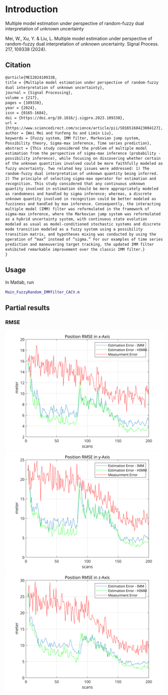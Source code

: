 # Introduction
Multiple model estimation under perspective of random-fuzzy dual interpretation of unknown uncertainty

Mei, W., Xu, Y. & Liu, L. Multiple model estimation under perspective of random-fuzzy dual interpretation of unknown uncertainty. Signal Process. 217, 109338 (2024).

## Citation
```
@article{MEI2024109338,
title = {Multiple model estimation under perspective of random-fuzzy dual interpretation of unknown uncertainty},
journal = {Signal Processing},
volume = {217},
pages = {109338},
year = {2024},
issn = {0165-1684},
doi = {https://doi.org/10.1016/j.sigpro.2023.109338},
url = {https://www.sciencedirect.com/science/article/pii/S0165168423004127},
author = {Wei Mei and Yunfeng Xu and Limin Liu},
keywords = {Fuzzy system, IMM filter, Markovian jump system, Possibility theory, Sigma-max inference, Time series prediction},
abstract = {This study considered the problem of multiple model estimation from the perspective of sigma-max inference (probability - possibility inference), while focusing on discovering whether certain of the unknown quantities involved could be more faithfully modeled as fuzzy uncertainty. Two related key issues were addressed: 1) The random-fuzzy dual interpretation of unknown quantity being inferred. 2) The principle of selecting sigma-max operator for estimation and recognition. This study considered that any continuous unknown quantity involved in estimation should be more appropriately modeled as randomness and handled by sigma inference; whereas, a discrete unknown quantity involved in recognition could be better modeled as fuzziness and handled by max inference. Consequently, the interacting multiple model (IMM) filter was reformulated in the framework of sigma-max inference, where the Markovian jump system was reformulated as a hybrid uncertainty system, with continuous state evolution modeled as usual as model-conditioned stochastic systems and discrete mode transition modeled as a fuzzy system using a possibility transition matrix, and hypotheses mixing was conducted by using the operation of “max” instead of “sigma.” For our examples of time series prediction and maneuvering target tracking, the updated IMM filter exhibited remarkable improvement over the classic IMM filter.}
}
```
## Usage
In Matlab, run 

```matlab
Main_FuzzyRandom_IMMfilter_CACV.m
```

## Partial results 

### RMSE
![](./figs/Error_x.svg)
![](./figs/Error_y.svg)
![](./figs/Error_z.svg)
